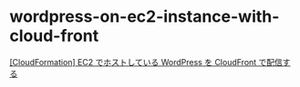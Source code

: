 # wordpress-on-ec2-instance-with-cloud-front

[\[CloudFormation\] EC2 でホストしている WordPress を CloudFront で配信する](https://mseeeen.msen.jp/wordpress-on-ec2-instance-with-cloud-front/)
